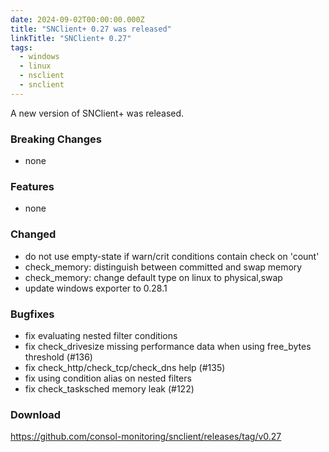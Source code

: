 ```yaml
---
date: 2024-09-02T00:00:00.000Z
title: "SNClient+ 0.27 was released"
linkTitle: "SNClient+ 0.27"
tags:
  - windows
  - linux
  - nsclient
  - snclient
---
```

A new version of SNClient+ was released.

### Breaking Changes

* none

### Features

* none

### Changed

* do not use empty-state if warn/crit conditions contain check on 'count'
* check_memory: distinguish between committed and swap memory
* check_memory: change default type on linux to physical,swap
* update windows exporter to 0.28.1

### Bugfixes

* fix evaluating nested filter conditions
* fix check_drivesize missing performance data when using free_bytes threshold (#136)
* fix check_http/check_tcp/check_dns help (#135)
* fix using condition alias on nested filters
* fix check_tasksched memory leak (#122)

### Download

<https://github.com/consol-monitoring/snclient/releases/tag/v0.27>

